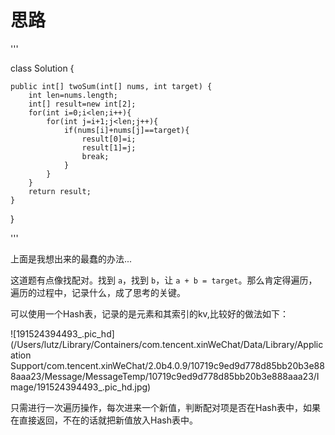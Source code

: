 # 思路

'''

class Solution {

    public int[] twoSum(int[] nums, int target) {
        int len=nums.length;
        int[] result=new int[2];
        for(int i=0;i<len;i++){
            for(int j=i+1;j<len;j++){
                if(nums[i]+nums[j]==target){
                    result[0]=i;
                    result[1]=j;
                    break;
                }
            }
        }
        return result;
    }
}

'''

上面是我想出来的最蠢的办法...

这道题有点像找配对。找到 `a`，找到 `b`，让 `a + b = target`。那么肯定得遍历，遍历的过程中，记录什么，成了思考的关键。

可以使用一个Hash表，记录的是元素和其索引的kv,比较好的做法如下：

![191524394493_.pic_hd](/Users/lutz/Library/Containers/com.tencent.xinWeChat/Data/Library/Application Support/com.tencent.xinWeChat/2.0b4.0.9/10719c9ed9d778d85bb20b3e888aaa23/Message/MessageTemp/10719c9ed9d778d85bb20b3e888aaa23/Image/191524394493_.pic_hd.jpg)

只需进行一次遍历操作，每次进来一个新值，判断配对项是否在Hash表中，如果在直接返回，不在的话就把新值放入Hash表中。

